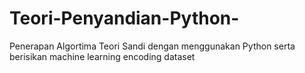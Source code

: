 # Teori-Penyandian-Python-
Penerapan Algortima Teori Sandi dengan menggunakan Python serta berisikan machine learning encoding dataset
